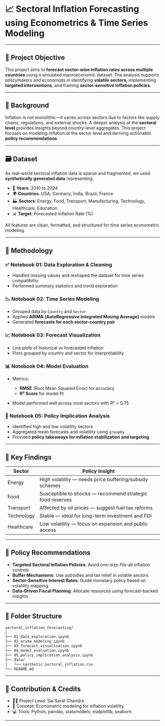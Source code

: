 # 📈 Sectoral Inflation Forecasting using Econometrics & Time Series Modeling

---

## 🚀 Project Objective

This project aims to **forecast sector-wise inflation rates across multiple countries** using a simulated macroeconomic dataset. The analysis supports policymakers and economists in identifying **volatile sectors**, implementing **targeted interventions**, and framing **sector-sensitive inflation policies**.

---

## 🧠 Background

Inflation is not monolithic—it varies across sectors due to factors like supply chains, regulations, and external shocks. A deeper analysis at the **sectoral level** provides insights beyond country-level aggregates. This project focuses on modeling inflation at the sector level and deriving actionable **policy recommendations**.

---

## 🗃️ Dataset

As real-world sectoral inflation data is sparse and fragmented, we used **synthetically generated data** representing:

* 📅 **Years**: 2010 to 2024
* 🌍 **Countries**: USA, Germany, India, Brazil, France
* 🏭 **Sectors**: Energy, Food, Transport, Manufacturing, Technology, Healthcare, Education
* 📊 **Target**: Forecasted Inflation Rate (%)

All features are clean, formatted, and structured for time series econometric modeling.

---

## 🔧 Methodology

### ✅ Notebook 01: Data Exploration & Cleaning

* Handled missing values and reshaped the dataset for time series compatibility
* Performed summary statistics and trend exploration

### 📉 Notebook 02: Time Series Modeling

* Grouped data by `Country` and `Sector`
* Applied **ARIMA (AutoRegressive Integrated Moving Average)** models
* Generated **forecasts for each sector-country pair**

### 📈 Notebook 03: Forecast Visualization

* Line plots of historical vs forecasted inflation
* Plots grouped by country and sector for interpretability

### 📊 Notebook 04: Model Evaluation

* Metrics:

  * **RMSE** (Root Mean Squared Error) for accuracy
  * **R² Score** for model fit
* Model performed well across most sectors with R² > 0.75

### 🧩 Notebook 05: Policy Implication Analysis

* Identified high and low volatility sectors
* Aggregated mean forecasts and volatility using `groupby`
* Provided **policy takeaways for inflation stabilization and targeting**

---

## 📌 Key Findings

| Sector     | Policy Insight                                            |
| ---------- | --------------------------------------------------------- |
| Energy     | High volatility — needs price buffering/subsidy schemes   |
| Food       | Susceptible to shocks — recommend strategic food reserves |
| Transport  | Affected by oil prices — suggest fuel tax reforms         |
| Technology | Stable — ideal for long-term investment and FDI           |
| Healthcare | Low volatility — focus on expansion and public access     |

---

## 🧠 Policy Recommendations

* **Targeted Sectoral Inflation Policies**: Avoid one-size-fits-all inflation controls
* **Buffer Mechanisms**: Use subsidies and tax relief in volatile sectors
* **Sector-Sensitive Interest Rates**: Guide monetary policy based on volatility mapping
* **Data-Driven Fiscal Planning**: Allocate resources using forecast-backed insights

---

## 📂 Folder Structure

```bash
sectoral_inflation_forecasting/
│
├── 01_data_exploration.ipynb
├── 02_arima_modeling.ipynb
├── 03_forecast_visualization.ipynb
├── 04_model_evaluation.ipynb
├── 05_policy_implication_analysis.ipynb
├── data/
│   └── synthetic_sectoral_inflation.csv
└── README.md
```

---

## 🤝 Contribution & Credits

* 👨‍💻 Project Lead: Sai Sarat Chandra
* 🧠 Concept: Econometric modeling for inflation volatility
* 💻 Tools: Python, pandas, statsmodels, matplotlib, seaborn

---
